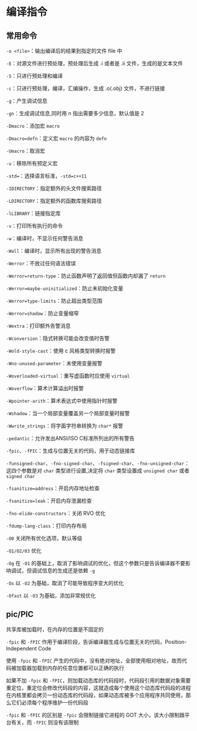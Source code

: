 # 编译指令

## 常用命令

`-o <file>`：输出编译后的结果到指定的文件 file 中

`-E`：对源文件进行预处理，预处理后生成 .i 或者是 .ii 文件，生成的是文本文件

`-S`：只进行预处理和编译

`-c`：只进行预处理，编译，汇编操作，生成 .o(.obj) 文件，不进行链接

`-g`：产生调试信息

`-gn`：生成调试信息,同时用 n 指出需要多少信息，默认值是 2

`-Dmacro`：添加宏 `macro`

`-Dmacro=defn`：定义宏 `macro` 的内容为 `defn`

`-Umacro`：取消宏

`-u`：移除所有预定义宏

`-std=`：选择语言标准，`-std=c++11`

`-IDIRECTORY`：指定额外的头文件搜索路径

`-LDIRECTORY`：指定额外的函数库搜索路径

`-lLIBRARY`：链接指定库

`-v`：打印所有执行的命令

`-w`：编译时，不显示任何警告消息

`-Wall`：编译时，显示所有出现的警告消息

`-Werror`：不放过任何语法错误

`-Werror=return-type`：防止函数声明了返回值但函数内却漏了 `return`

`-Werror=maybe-uninitialized`：防止未初始化变量

`-Werror=type-limits`：防止超出类型范围

`-Werror=shadow`：防止变量缩窄

`-Wextra`：打印额外告警消息

`-Wconversion`：隐式转换可能会改变值时告警

`-Wold-style-cast`：使用 c 风格类型转换时报警

`-Wno-unused-parameter`：未使用变量报警

`-Woverloaded-virtual`：重写虚函数时应使用 `virtual`

`-Woverflow`：算术计算溢出时报警

`-Wpointer-arith`：算术表达式中使用指针时报警

`-Wshadow`：当一个局部变量覆盖另一个局部变量时报警

`-Wwrite_strings`：将字面字符串转换为 `char*` 报警

`-pedantic`：允许发出ANSI/ISO C标准所列出的所有警告

`-fpic`、`-fPIC`：生成与位置无关的代码，用于动态链接库

`-funsigned-char`、`-fno-signed-char`、`-fsigned-char`、`-fno-unsigned-char`：这四个参数是对 `char` 类型进行设置,决定将 `char` 类型设置成 `unsigned char` 或者 `signed char`

`-fsanitize=address`：开启内存地址检查

`-fsanitize=leak`：开启内存泄漏检查

`-fno-elide-constructors`：关闭 RVO 优化

`-fdump-lang-class`：打印内存布局

`-O0` 关闭所有优化选项，默认等级

`-O1/O2/03` 优化

`-Og` 在 `-O1` 的基础上，取消了影响调试的优化，但这个参数只是告诉编译器不要影响调试，但调试信息的生成还是依赖 `-g`

`-Os` 以 `-O2` 为基础，取消了可能导致程序变大的优化

`-Ofast` 以 `-O3` 为基础，添加非常规优化

## pic/PIC

共享库被加载时，在内存的位置是不固定的

`-fpic` 和 `-fPIC` 作用于编译阶段，告诉编译器生成与位置无关的代码，Position-Independent Code

使用 `-fpic` 和 `-fPIC` 产生的代码中，没有绝对地址，全部使用相对地址，故而代码被加载器加载到内存的任意位置都可以正确的执行

如果不加 `-fpic` 和 `-fPIC`，则加载动态库的代码段时，代码段引用的数据对象需要重定位，重定位会修改代码段的内容，这就造成每个使用这个动态库代码段的进程在内核里都会拷贝一份动态库的代码段，如果动态库被多个应用程序共同使用，那么它们必须每个程序维护一份代码段

`-fpic` 和 `-fPIC` 的区别是 `-fpic` 会限制链接它进程的 GOT 大小，该大小限制跟平台有关，而 `-fPIC` 则没有该限制